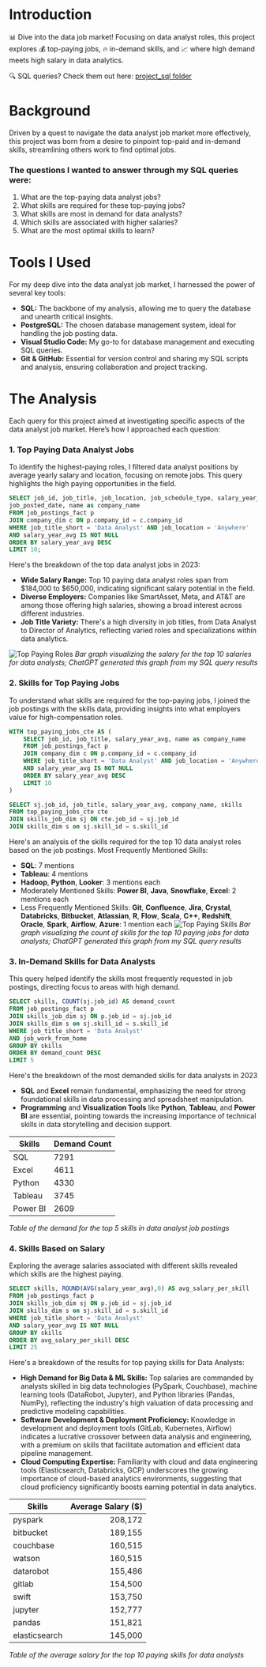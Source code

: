 # Introduction
📊 Dive into the data job market! Focusing on data analyst roles, this project explores 💰 top-paying jobs, 🔥 in-demand skills, and 📈 where high demand meets high salary in data analytics.

🔍 SQL queries? Check them out here: [project_sql folder](/project_sql/)
# Background
Driven by a quest to navigate the data analyst job market more effectively, this project was born from a desire to pinpoint top-paid and in-demand skills, streamlining others work to find optimal jobs.

### The questions I wanted to answer through my SQL queries were:

1. What are the top-paying data analyst jobs?
2. What skills are required for these top-paying jobs?
3. What skills are most in demand for data analysts?
4. Which skills are associated with higher salaries?
5. What are the most optimal skills to learn?

# Tools I Used
For my deep dive into the data analyst job market, I harnessed the power of several key tools:

- **SQL:** The backbone of my analysis, allowing me to query the database and unearth critical insights.
- **PostgreSQL:** The chosen database management system, ideal for handling the job posting data.
- **Visual Studio Code:** My go-to for database management and executing SQL queries.
- **Git & GitHub:** Essential for version control and sharing my SQL scripts and analysis, ensuring collaboration and project tracking.

# The Analysis
Each query for this project aimed at investigating specific aspects of the data analyst job market. Here’s how I approached each question:

### 1. Top Paying Data Analyst Jobs
To identify the highest-paying roles, I filtered data analyst positions by average yearly salary and location, focusing on remote jobs. This query highlights the high paying opportunities in the field.
```sql
SELECT job_id, job_title, job_location, job_schedule_type, salary_year_avg, 
job_posted_date, name as company_name
FROM job_postings_fact p
JOIN company_dim c ON p.company_id = c.company_id
WHERE job_title_short = 'Data Analyst' AND job_location = 'Anywhere' 
AND salary_year_avg IS NOT NULL
ORDER BY salary_year_avg DESC
LIMIT 10;
```
Here's the breakdown of the top data analyst jobs in 2023:
- **Wide Salary Range:** Top 10 paying data analyst roles span from $184,000 to $650,000, indicating significant salary potential in the field.
- **Diverse Employers:** Companies like SmartAsset, Meta, and AT&T are among those offering high salaries, showing a broad interest across different industries.
- **Job Title Variety:** There's a high diversity in job titles, from Data Analyst to Director of Analytics, reflecting varied roles and specializations within data analytics.

![Top Paying Roles](assets/1_top_paying_roles.png)
*Bar graph visualizing the salary for the top 10 salaries for data analysts; ChatGPT generated this graph from my SQL query results*

### 2. Skills for Top Paying Jobs
To understand what skills are required for the top-paying jobs, I joined the job postings with the skills data, providing insights into what employers value for high-compensation roles.
```sql
WITH top_paying_jobs_cte AS (
    SELECT job_id, job_title, salary_year_avg, name as company_name
    FROM job_postings_fact p
    JOIN company_dim c ON p.company_id = c.company_id
    WHERE job_title_short = 'Data Analyst' AND job_location = 'Anywhere' 
    AND salary_year_avg IS NOT NULL
    ORDER BY salary_year_avg DESC
    LIMIT 10
)

SELECT sj.job_id, job_title, salary_year_avg, company_name, skills 
FROM top_paying_jobs_cte cte
JOIN skills_job_dim sj ON cte.job_id = sj.job_id
JOIN skills_dim s on sj.skill_id = s.skill_id
```
Here's an analysis of the skills required for the top 10 data analyst roles based on the job postings. 
Most Frequently Mentioned Skills:
- **SQL**: 7 mentions
- **Tableau**: 4 mentions
- **Hadoop**, **Python**, **Looker**: 3 mentions each
- Moderately Mentioned Skills:
**Power BI**, **Java**, **Snowflake**, **Excel**: 2 mentions each
- Less Frequently Mentioned Skills:
**Git**, **Confluence**, **Jira**, **Crystal**, **Databricks**, **Bitbucket**, **Atlassian**, **R**, **Flow**, **Scala**, **C++**, **Redshift**, **Oracle**, **Spark**, **Airflow**, **Azure**: 1 mention each
![Top Paying Skills](assets/2_top_paying_job_skills.png)
*Bar graph visualizing the count of skills for the top 10 paying jobs for data analysts; ChatGPT generated this graph from my SQL query results*

### 3. In-Demand Skills for Data Analysts

This query helped identify the skills most frequently requested in job postings, directing focus to areas with high demand.
```sql
SELECT skills, COUNT(sj.job_id) AS demand_count
FROM job_postings_fact p
JOIN skills_job_dim sj ON p.job_id = sj.job_id
JOIN skills_dim s on sj.skill_id = s.skill_id
WHERE job_title_short = 'Data Analyst'
AND job_work_from_home
GROUP BY skills
ORDER BY demand_count DESC
LIMIT 5
```
Here's the breakdown of the most demanded skills for data analysts in 2023
- **SQL** and **Excel** remain fundamental, emphasizing the need for strong foundational skills in data processing and spreadsheet manipulation.
- **Programming** and **Visualization Tools** like **Python**, **Tableau**, and **Power BI** are essential, pointing towards the increasing importance of technical skills in data storytelling and decision support.

| Skills   | Demand Count |
|----------|--------------|
| SQL      | 7291         |
| Excel    | 4611         |
| Python   | 4330         |
| Tableau  | 3745         |
| Power BI | 2609         |

*Table of the demand for the top 5 skills in data analyst job postings*

### 4. Skills Based on Salary
Exploring the average salaries associated with different skills revealed which skills are the highest paying.
```sql
SELECT skills, ROUND(AVG(salary_year_avg),0) AS avg_salary_per_skill
FROM job_postings_fact p
JOIN skills_job_dim sj ON p.job_id = sj.job_id
JOIN skills_dim s on sj.skill_id = s.skill_id
WHERE job_title_short = 'Data Analyst'
AND salary_year_avg IS NOT NULL
GROUP BY skills
ORDER BY avg_salary_per_skill DESC
LIMIT 25
```
Here's a breakdown of the results for top paying skills for Data Analysts:
- **High Demand for Big Data & ML Skills:** Top salaries are commanded by analysts skilled in big data technologies (PySpark, Couchbase), machine learning tools (DataRobot, Jupyter), and Python libraries (Pandas, NumPy), reflecting the industry's high valuation of data processing and predictive modeling capabilities.
- **Software Development & Deployment Proficiency:** Knowledge in development and deployment tools (GitLab, Kubernetes, Airflow) indicates a lucrative crossover between data analysis and engineering, with a premium on skills that facilitate automation and efficient data pipeline management.
- **Cloud Computing Expertise:** Familiarity with cloud and data engineering tools (Elasticsearch, Databricks, GCP) underscores the growing importance of cloud-based analytics environments, suggesting that cloud proficiency significantly boosts earning potential in data analytics.

| Skills        | Average Salary ($) |
|---------------|-------------------:|
| pyspark       |            208,172 |
| bitbucket     |            189,155 |
| couchbase     |            160,515 |
| watson        |            160,515 |
| datarobot     |            155,486 |
| gitlab        |            154,500 |
| swift         |            153,750 |
| jupyter       |            152,777 |
| pandas        |            151,821 |
| elasticsearch |            145,000 |

*Table of the average salary for the top 10 paying skills for data analysts*
